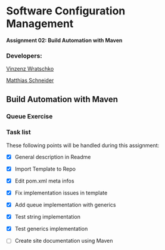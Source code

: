 # Software Configuration Management
**Assignment 02: Build Automation with Maven**

### Developers:
[Vinzenz Wratschko](https://github.com/vinziw "Vinzenz Wratschko")

[Matthias Schneider](https://github.com/schneidermatthias "Matthias Schneider")

## Build Automation with Maven

### Queue Exercise


### Task list

These following points will be handled during this assignment:

- [x] General description in Readme
- [x] Import Template to Repo
- [x] Edit pom.xml meta infos
- [x] Fix implementation issues in template 
- [x] Add queue implementation with generics
- [x] Test string implementation
- [x] Test generics implementation
- [ ] Create site documentation using Maven



